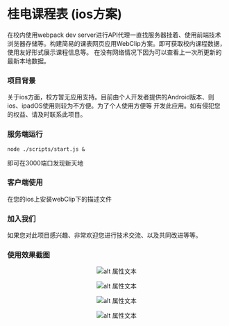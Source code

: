 # 桂电课程表 (ios方案)  
在校内使用webpack dev server进行API代理一直找服务器挂着、使用前端技术 浏览器存储等。构建简易的课表网页应用WebClip方案。即可获取校内课程数据，使用友好形式展示课程信息等。 在没有网络情况下因为可以查看上一次所更新的最新本地数据。 

### 项目背景  

关于ios方面，校方暂无应用支持。目前由个人开发者提供的Android版本、则ios、ipadOS使用则较为不方便。为了个人使用方便等 开发此应用。如有侵犯您的权益、请及时联系此项目。

### 服务端运行  

`node ./scripts/start.js &`  

即可在3000端口发现新天地  

### 客户端使用  

在您的ios上安装webClip下的描述文件  

### 加入我们  

如果您对此项目感兴趣、非常欢迎您进行技术交流、以及共同改进等等。  

### 使用效果截图  

<div align="center">

![alt 属性文本](readme/images/IMG_0192.PNG)

![alt 属性文本](readme/images/IMG_0193.PNG)

![alt 属性文本](readme/images/IMG_0195.PNG)

![alt 属性文本](readme/images/IMG_0194.PNG)

</div> 